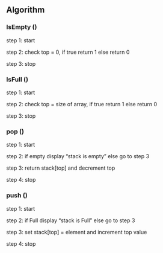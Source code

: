 ## Algorithm

### IsEmpty ()

step 1: start

step 2: check top = 0, if true return 1 else return 0

step 3: stop

### IsFull ()

step 1: start

step 2: check top = size of array, if true return 1 else return 0

step 3: stop

### pop ()

step 1: start

step 2: if empty display “stack is empty” else go to step 3

step 3: return stack[top] and decrement top

step 4: stop

### push ()

step 1: start

step 2: if Full display “stack is Full” else go to step 3

step 3: set stack[top] = element and increment top value

step 4: stop
